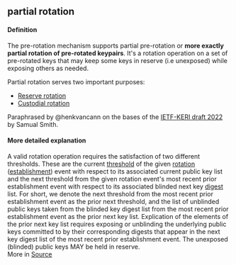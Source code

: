 ## partial rotation

<h4>Definition</h4><p>The pre-rotation mechanism supports partial pre-rotation or <strong>more exactly partial rotation of pre-rotated keypairs</strong>. It&#39;s a rotation operation on a set of pre-rotated keys that may keep some keys in reserve (i.e unexposed) while exposing others as needed.</p><p>Partial rotation serves two important purposes:</p><ul><li><a href="reserve-rotation">Reserve rotation</a></li><li><a href="custodial-rotation">Custodial rotation</a></li></ul><p>Paraphrased by @henkvancann on the bases of the <a href="https://github.com/WebOfTrust/ietf-keri/blob/main/draft-ssmith-keri.md">IETF-KERI draft 2022</a> by Samual Smith.</p><h4>More detailed explanation</h4><p>A valid rotation operation requires the satisfaction of two different thresholds. These are the current <a href="signing-threshold">threshold</a> of the given <a href="rotation">rotation</a> (<a href="establishment-event">establishment</a>) event with respect to its associated current public key list and the next threshold from the given rotation event&#39;s most recent prior establishment event with respect to its associated blinded next key <a href="digest">digest</a> list. For short, we denote the next threshold from the most recent prior establishment event as the prior next threshold, and the list of unblinded public keys taken from the blinded key digest list from the most recent prior establishment event as the prior next key list. Explication of the elements of the prior next key list requires exposing or unblinding the underlying public keys committed to by their corresponding digests that appear in the next key digest list of the most recent prior establishment event. The unexposed (blinded) public keys MAY be held in reserve.<br>More in <a href="https://github.com/WebOfTrust/ietf-keri/blob/main/draft-ssmith-keri.md#partial-pre-rotation-detail">Source</a></p>


